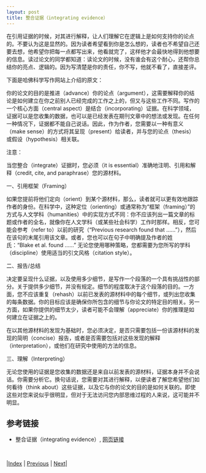 ```yaml
---
layout: post
title: 整合证据（integrating evidence）
---
```


在引用证据的时候，对其进行解释，让人们理解它在逻辑上是如何支持你的论点的。不要认为这是显然的。因为读者希望看到你是怎么想的，读者也不希望自己还要去想，他希望你把每一点都写出来，他看就完了，这样他才会最快地得到他想要的信息。读过论文的同学都知道：读论文的时候，没有谁会有这个耐心，还帮你总结你的亮点、逻辑的。因为写清楚是你的责任，你不写，他就不看了，直接差评。

下面是哈佛科学写作网站上介绍的原文：

你的论文的目的是推进（advance）你的论点（argument），这需要解释你的结论是如何建立在你之前别人已经完成的工作之上的，但又与这些工作不同。写作的一个核心方面（central aspect）是结合（incorporating）证据。在科学领域，证据可以是您收集的数据，也可以是已经发表在期刊文章中的想法或发现。在任何一种情况下，证据都不能自己说话。因此，作为作者，您需要以一种有意义（make sense）的方式将其呈现（present）给读者，并与您的论点（thesis）或假设（hypothesis）相关联。

注意：

当您整合（integrate）证据时，您必须（it is essential）准确地注明、引用和解释（credit, cite, and paraphrase）您的源材料。

一、引用框架（Framing）

如果您提前将他们定向（orient）到某个源材料，那么，读者就可以更有效地跟踪作者的身份。在科学中，这种定位（orienting）或通常称为“框架（framing）”的方式与人文学科（humanities）中的实现方式不同：你不应该列出一篇文章的标题或作者的全名，就像你在人文学科（或某些社会科学）工作时那样。相反，您可能会参考（refer to）以前的研究（“Previous research found that ……”），然后在该句的末尾引用该文章。或者，您也可以在句子中明确提及作者的姓氏：“Blake et al. found ……” 无论您使用哪种策略，您都需要为您所写的学科（discipline）使用适当的引文风格（citation style）。

二、报告/总结

决定要呈现什么证据，以及使用多少细节，是写作一个段落的一个具有挑战性的部分。关于提供多少细节，并没有规定。细节的程度取决于这个段落的目的。一方面，您不应该重复（rehash）以前已发表的源材料中的每个细节，或列出您收集的每条数据。你的目标应该是确保你所包含的细节与你论文的特定目的相关。另一方面，如果你提供的细节太少，读者可能不会理解（appreciate）你的推理是如何建立在证据之上的。

在以其他源材料的发现为基础时，您必须决定，是否只需要包括一份该源材料的发现的简明（concise）报告，或者是否需要包括对这些发现的解释（interpretation），或他们在研究中使用的方法的信息。

三、理解（Interpreting）

无论您使用的证据是您收集的数据还是来自以前发表的源材料，证据本身并不会说话。你需要分析它。换句话说，您需要对其进行解释，以便读者了解您希望他们如何看待（think about）这些证据，以及它与你的论文的目的是如何关联的。即使这些对您来说似乎很明显，但对于无法访问您内部思维过程的人来说，这可能并不明显。

## 参考链接

- 整合证据（integrating evidence）, [网页链接](https://www.sciencewrites.org/evidence)

<br/>

|[Index](../../) | [Previous](2-6-structure) | [Next](2-10-style)|
